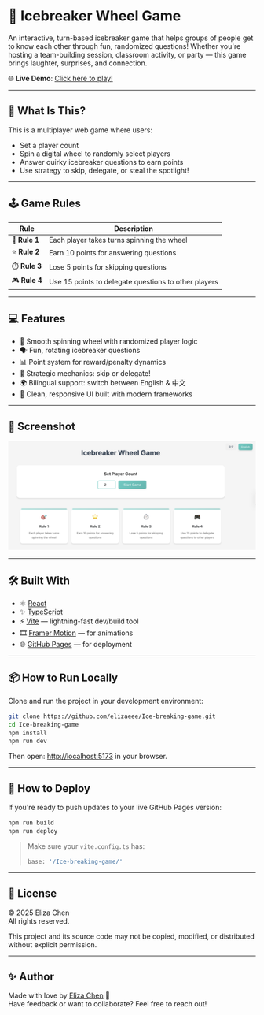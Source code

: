 
# 🎉 Icebreaker Wheel Game

An interactive, turn-based icebreaker game that helps groups of people get to know each other through fun, randomized questions! Whether you're hosting a team-building session, classroom activity, or party — this game brings laughter, surprises, and connection.

🌐 **Live Demo**: [Click here to play!](https://elizaeee.github.io/Ice-breaking-game/)

---

## 🧩 What Is This?

This is a multiplayer web game where users:
- Set a player count
- Spin a digital wheel to randomly select players
- Answer quirky icebreaker questions to earn points
- Use strategy to skip, delegate, or steal the spotlight!

---

## 🕹️ Game Rules

| Rule | Description |
|------|-------------|
| 🎯 **Rule 1** | Each player takes turns spinning the wheel |
| ⭐ **Rule 2** | Earn 10 points for answering questions |
| ⏱️ **Rule 3** | Lose 5 points for skipping questions |
| 🎮 **Rule 4** | Use 15 points to delegate questions to other players |

---

## 💻 Features

- 🎡 Smooth spinning wheel with randomized player logic
- 🗣️ Fun, rotating icebreaker questions
- 📊 Point system for reward/penalty dynamics
- 🔄 Strategic mechanics: skip or delegate!
- 🌍 Bilingual support: switch between English & 中文
- 🎨 Clean, responsive UI built with modern frameworks

---

## 📸 Screenshot

![Icebreaker Wheel Game Screenshot](./preview.png)

---

## 🛠 Built With

- ⚛️ [React](https://reactjs.org/)
- ✨ [TypeScript](https://www.typescriptlang.org/)
- ⚡ [Vite](https://vitejs.dev/) — lightning-fast dev/build tool
- 🎞️ [Framer Motion](https://www.framer.com/motion/) — for animations
- 🌐 [GitHub Pages](https://pages.github.com/) — for deployment

---

## 📦 How to Run Locally

Clone and run the project in your development environment:

```bash
git clone https://github.com/elizaeee/Ice-breaking-game.git
cd Ice-breaking-game
npm install
npm run dev
```

Then open: [http://localhost:5173](http://localhost:5173) in your browser.

---

## 🚀 How to Deploy

If you're ready to push updates to your live GitHub Pages version:

```bash
npm run build
npm run deploy
```

> Make sure your `vite.config.ts` has:
> ```ts
> base: '/Ice-breaking-game/'
> ```

---

## 📄 License

© 2025 Eliza Chen  
All rights reserved.

This project and its source code may not be copied, modified, or distributed without explicit permission.

---

## ✨ Author

Made with love by [Eliza Chen](https://github.com/elizaeee) 💙  
Have feedback or want to collaborate? Feel free to reach out!


